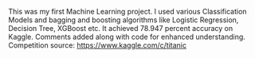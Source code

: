 This was my first Machine Learning project. I used various Classification Models and bagging and boosting algorithms like Logistic Regression, Decision Tree, XGBoost etc. It achieved 78.947 percent accuracy on Kaggle. Comments added along with code for enhanced understanding. 
Competition source: https://www.kaggle.com/c/titanic
